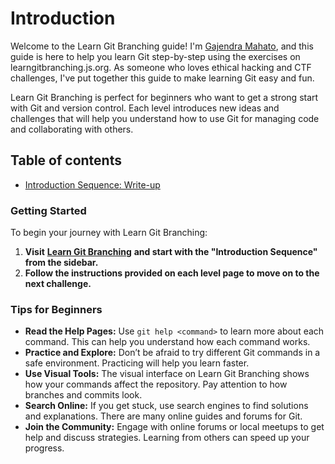 # Introduction

Welcome to the Learn Git Branching guide! I'm [Gajendra Mahato](https://gajendramahato.com.np), and this guide is here to help you learn Git step-by-step using the exercises on learngitbranching.js.org. As someone who loves ethical hacking and CTF challenges, I've put together this guide to make learning Git easy and fun.

Learn Git Branching is perfect for beginners who want to get a strong start with Git and version control. Each level introduces new ideas and challenges that will help you understand how to use Git for managing code and collaborating with others.

## Table of contents

* [Introduction Sequence: Write-up](introduction-sequence-write-up.md)


### Getting Started

To begin your journey with Learn Git Branching:

1. **Visit** [**Learn Git Branching**](https://learngitbranching.js.org/) **and start with the "Introduction Sequence" from the sidebar.**
2. **Follow the instructions provided on each level page to move on to the next challenge.**

### Tips for Beginners

* **Read the Help Pages:** Use `git help <command>` to learn more about each command. This can help you understand how each command works.
* **Practice and Explore:** Don’t be afraid to try different Git commands in a safe environment. Practicing will help you learn faster.
* **Use Visual Tools:** The visual interface on Learn Git Branching shows how your commands affect the repository. Pay attention to how branches and commits look.
* **Search Online:** If you get stuck, use search engines to find solutions and explanations. There are many online guides and forums for Git.
* **Join the Community:** Engage with online forums or local meetups to get help and discuss strategies. Learning from others can speed up your progress.

